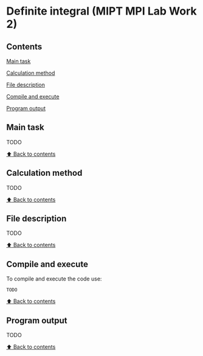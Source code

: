 # Definite integral (MIPT MPI Lab Work 2)

## Contents

[Main task](#Main-task)

[Calculation method](#Calculation-method)

[File description](#File-description)

[Compile and execute](#Compile-and-execute)

[Program output](#Program-output)

## Main task

TODO

[:arrow_up: Back to contents](#Contents)

## Calculation method

TODO

[:arrow_up: Back to contents](#Contents)

## File description

TODO

[:arrow_up: Back to contents](#Contents)

## Compile and execute

To compile and execute the code use:
```
TODO
```

[:arrow_up: Back to contents](#Contents)

## Program output

TODO

[:arrow_up: Back to contents](#Contents)